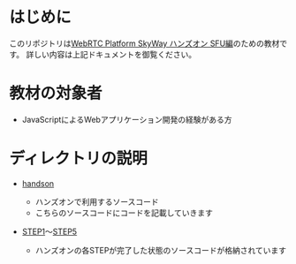 # はじめに

このリポジトリは[WebRTC Platform SkyWay ハンズオン SFU編](http://qiita.com/yusuke84/items/54dce88f9e896903e64f)のための教材です。
詳しい内容は上記ドキュメントを御覧ください。

# 教材の対象者

- JavaScriptによるWebアプリケーション開発の経験がある方

# ディレクトリの説明

- [handson](handson/)
  - ハンズオンで利用するソースコード
  - こちらのソースコードにコードを記載していきます
  
- [STEP1](STEP1/)〜[STEP5](STEP5/)
  - ハンズオンの各STEPが完了した状態のソースコードが格納されています